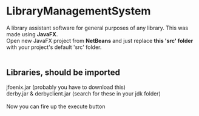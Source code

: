 # LibraryManagementSystem
A library assistant software for general purposes of any library. This was made using
**JavaFX**.<br>
Open new JavaFX project from __NetBeans__ and just replace **this 'src' folder** with your project's default 'src' folder.<br>
<br>
## Libraries, should be imported
jfoenix.jar (probably you have to download this)<br>
derby.jar & derbyclient.jar (search for these in your jdk folder)<br><br>
Now you can fire up the execute button
